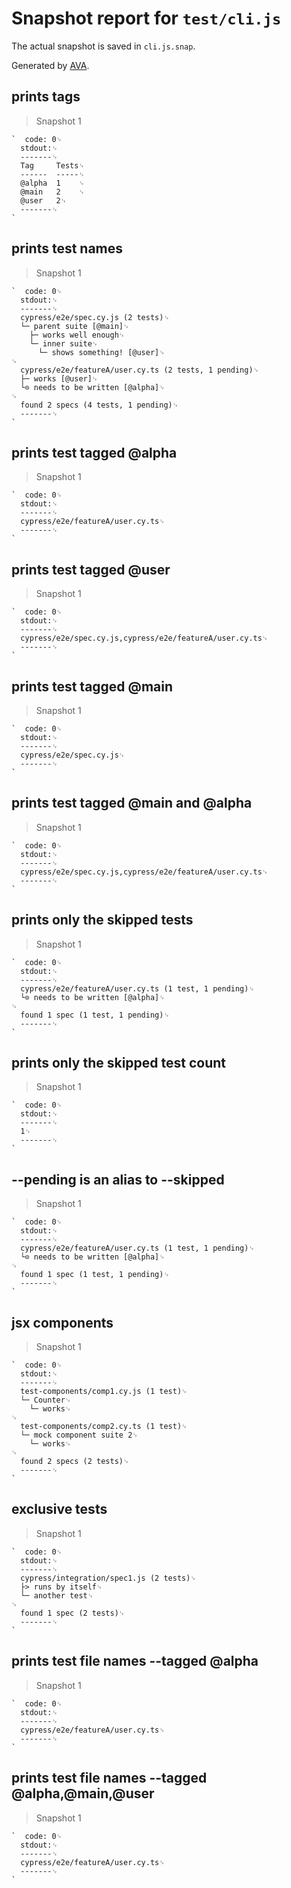 # Snapshot report for `test/cli.js`

The actual snapshot is saved in `cli.js.snap`.

Generated by [AVA](https://avajs.dev).

## prints tags

> Snapshot 1

    `  code: 0␊
      stdout:␊
      -------␊
      Tag     Tests␊
      ------  -----␊
      @alpha  1    ␊
      @main   2    ␊
      @user   2␊
      -------␊
    `

## prints test names

> Snapshot 1

    `  code: 0␊
      stdout:␊
      -------␊
      cypress/e2e/spec.cy.js (2 tests)␊
      └─ parent suite [@main]␊
        ├─ works well enough␊
        └─ inner suite␊
          └─ shows something! [@user]␊
    ␊
      cypress/e2e/featureA/user.cy.ts (2 tests, 1 pending)␊
      ├─ works [@user]␊
      └⊙ needs to be written [@alpha]␊
    ␊
      found 2 specs (4 tests, 1 pending)␊
      -------␊
    `

## prints test tagged @alpha

> Snapshot 1

    `  code: 0␊
      stdout:␊
      -------␊
      cypress/e2e/featureA/user.cy.ts␊
      -------␊
    `

## prints test tagged @user

> Snapshot 1

    `  code: 0␊
      stdout:␊
      -------␊
      cypress/e2e/spec.cy.js,cypress/e2e/featureA/user.cy.ts␊
      -------␊
    `

## prints test tagged @main

> Snapshot 1

    `  code: 0␊
      stdout:␊
      -------␊
      cypress/e2e/spec.cy.js␊
      -------␊
    `

## prints test tagged @main and @alpha

> Snapshot 1

    `  code: 0␊
      stdout:␊
      -------␊
      cypress/e2e/spec.cy.js,cypress/e2e/featureA/user.cy.ts␊
      -------␊
    `

## prints only the skipped tests

> Snapshot 1

    `  code: 0␊
      stdout:␊
      -------␊
      cypress/e2e/featureA/user.cy.ts (1 test, 1 pending)␊
      └⊙ needs to be written [@alpha]␊
    ␊
      found 1 spec (1 test, 1 pending)␊
      -------␊
    `

## prints only the skipped test count

> Snapshot 1

    `  code: 0␊
      stdout:␊
      -------␊
      1␊
      -------␊
    `

## --pending is an alias to --skipped

> Snapshot 1

    `  code: 0␊
      stdout:␊
      -------␊
      cypress/e2e/featureA/user.cy.ts (1 test, 1 pending)␊
      └⊙ needs to be written [@alpha]␊
    ␊
      found 1 spec (1 test, 1 pending)␊
      -------␊
    `

## jsx components

> Snapshot 1

    `  code: 0␊
      stdout:␊
      -------␊
      test-components/comp1.cy.js (1 test)␊
      └─ Counter␊
        └─ works␊
    ␊
      test-components/comp2.cy.ts (1 test)␊
      └─ mock component suite 2␊
        └─ works␊
    ␊
      found 2 specs (2 tests)␊
      -------␊
    `

## exclusive tests

> Snapshot 1

    `  code: 0␊
      stdout:␊
      -------␊
      cypress/integration/spec1.js (2 tests)␊
      ├> runs by itself␊
      └─ another test␊
    ␊
      found 1 spec (2 tests)␊
      -------␊
    `

## prints test file names --tagged @alpha

> Snapshot 1

    `  code: 0␊
      stdout:␊
      -------␊
      cypress/e2e/featureA/user.cy.ts␊
      -------␊
    `

## prints test file names --tagged @alpha,@main,@user

> Snapshot 1

    `  code: 0␊
      stdout:␊
      -------␊
      cypress/e2e/featureA/user.cy.ts␊
      -------␊
    `
